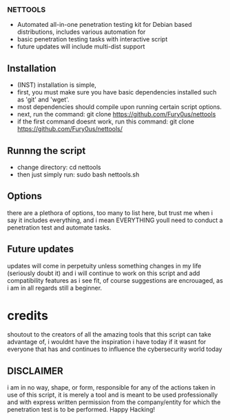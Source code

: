 ### NETTOOLS
-  Automated all-in-one penetration testing kit for Debian based distributions, includes various automation for
-  basic penetration testing tasks with interactive script
-  future updates will include multi-dist support

## Installation
- (INST) installation is simple,
- first, you must make sure you have basic dependencies installed such as
'git' and
'wget'.
- most dependencies should compile upon running certain script options.
- next, run the command:
git clone https://github.com/Fury0us/nettools
- if the first command doesnt work, run this command:
git clone https://github.com/Fury0us/nettools/

## Runnng the script
- change directory:
cd nettools
- then just simply run:
sudo bash nettools.sh

## Options
there are a plethora of options, too many to list here, but trust me when i say it includes everything,
and i mean EVERYTHING youll need to conduct a penetration test and automate tasks.

## Future updates
updates will come in perpetuity unless something changes in my life (seriously doubt it) and i will continue to 
work on this script and add compatibility features as i see fit, of course suggestions are encrouaged, 
as i am in all regards still a beginner.

# credits
shoutout to the creators of all the amazing tools that this script can take advantage of,
i wouldnt have the inspiration i have today if it wasnt for everyone that has and 
continues to influence the cybersecurity world today

## DISCLAIMER
i am in no way, shape, or form, responsible for any of the actions taken in use of this script, 
it is merely a tool and is meant to be used professionally and with express written permission
from the company/entity for which the penetration test is to be performed. Happy Hacking! 
